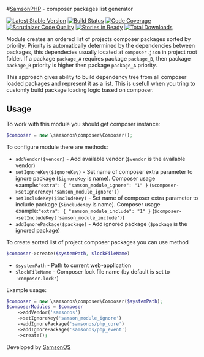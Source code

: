 #[SamsonPHP](http://samsonphp.com/) - composer packages list generator

[![Latest Stable Version](https://poser.pugx.org/samsonphp/composer/v/stable.svg)](https://packagist.org/packages/samsonphp/composer) 
[![Build Status](https://travis-ci.org/SamsonPHP/composer.svg?branch=1.0.11)](https://travis-ci.org/SamsonPHP/composer)
[![Code Coverage](https://scrutinizer-ci.com/g/samsonphp/composer/badges/coverage.png?b=master)](https://scrutinizer-ci.com/g/samsonphp/composer/?branch=master)
[![Scrutinizer Code Quality](https://scrutinizer-ci.com/g/samsonphp/composer/badges/quality-score.png?b=master)](https://scrutinizer-ci.com/g/samsonphp/composer/?branch=master)
[![Stories in Ready](https://badge.waffle.io/samsonphp/composer.png?label=ready&title=Ready)](https://waffle.io/samsonphp/composer)
[![Total Downloads](https://poser.pugx.org/samsonphp/composer/downloads.svg)](https://packagist.org/packages/samsonphp/composer)


Module creates an ordered list of projects composer packages sorted by priority.
Priority is automatically determined by the dependencies between packages, this dependecies usually located at ```composer.json``` in project root folder. If a package ```package_A``` requires package ```package_B```, then package ```package_B``` priority is higher then package ```package_A``` priority. 

This approach gives ability to build dependency tree from all composer loaded packages and represent it as a list. This is usefull when you tring to customly build package loading logic based on composer.

## Usage

To work with this module you should get composer instance:
```php
$composer = new \samsonos\composer\Composer();
``` 
    
To configure module there are methods:
  * ```addVendor($vendor)``` - Add available vendor (```$vendor``` is the available vendor)
  * ```setIgnoreKey($ignoreKey)``` - Set name of composer extra parameter to ignore package (```$ignoreKey``` is name). Composer usage example:```"extra": { "samson_module_ignore": "1" }``` (```$composer->setIgnoreKey('samson_module_ignore')```)  
  * ```setIncludeKey($includeKey)``` - Set name of composer extra parameter to include package (```$includeKey``` is name). Composer usage example:```"extra": { "samson_module_include": "1" }``` (```$composer->setIncludeKey('samson_module_include')```)
  * ```addIgnorePackage($package)``` - Add ignored package (```$package``` is the ignored package)
    
To create sorted list of project composer packages you can use method 
```php
$composer->create($systemPath, $lockFileName)
```
  * ```$systemPath``` - Path to current web-application
  * ```$lockFileName``` - Composer lock file name (by default is set to ```'composer.lock'```)
  
Example usage:
```php
$composer = new \samsonos\composer\Composer($systemPath);
$composerModules = $composer
    ->addVendor('samsonos')
    ->setIgnoreKey('samson_module_ignore')
    ->addIgnorePackage('samsonos/php_core')
    ->addIgnorePackage('samsonos/php_event') 
    ->create();
```

Developed by [SamsonOS](http://samsonos.com/)
